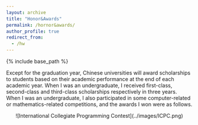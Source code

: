 ```yaml
---
layout: archive
title: "Honor&Awards"
permalink: /hornor&awards/
author_profile: true
redirect_from:
  - /hw
---
```


{% include base_path %}

Except for the graduation year, Chinese universities will award scholarships to students based on their academic performance at the end of each academic year. When I was an undergraduate, I received first-class, second-class and third-class scholarships respectively in three years. When I was an undergraduate, I also participated in some computer-related or mathematics-related competitions, and the awards I won were as follows.
<div align=center>![International Collegiate Programming Contest](../images/ICPC.png)
